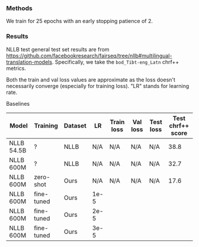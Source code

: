### Methods
We train for 25 epochs with an early stopping patience of 2.


### Results
NLLB test general test set results are from https://github.com/facebookresearch/fairseq/tree/nllb#multilingual-translation-models. Specifically, we take the `bod_Tibt-eng_Latn` chrf++ metrics.


Both the train and val loss values are approximate as the loss doesn't necessarily converge (especially for training loss). "LR" stands for learning rate.


Baselines

|Model     |Training  |Dataset|LR  |Train loss|Val loss|Test loss|Test chrf++ score|
|----------|----------|-------|----|----------|--------|---------|-----------------|
|NLLB 54.5B|?         |NLLB   |N/A |N/A       |N/A     |N/A      |             38.8|
|NLLB 600M |?         |NLLB   |N/A |N/A       |N/A     |N/A      |             32.7|
|NLLB 600M |zero-shot |Ours   |N/A |N/A       |N/A     |N/A      |             17.6|
|NLLB 600M |fine-tuned|Ours   |1e-5|          |        |         |                 |
|NLLB 600M |fine-tuned|Ours   |2e-5|          |        |         |                 |
|NLLB 600M |fine-tuned|Ours   |3e-5|          |        |         |                 |
